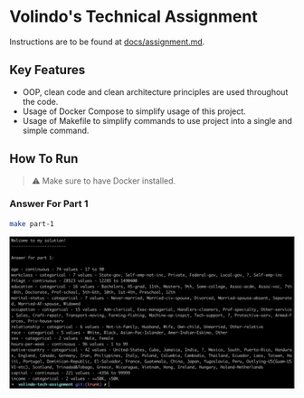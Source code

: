 # Volindo's Technical Assignment

Instructions are to be found at [docs/assignment.md](docs/assignment.md).

## Key Features

- OOP, clean code and clean architecture principles are used throughout the code.
- Usage of Docker Compose to simplify usage of this project.
- Usage of Makefile to simplify commands to use project into a single and simple command.

## How To Run

> :warning: Make sure to have Docker installed.

### Answer For Part 1

``` sh
make part-1
```

![screenshot of answer 1](docs/part-1-answer.jpg)
